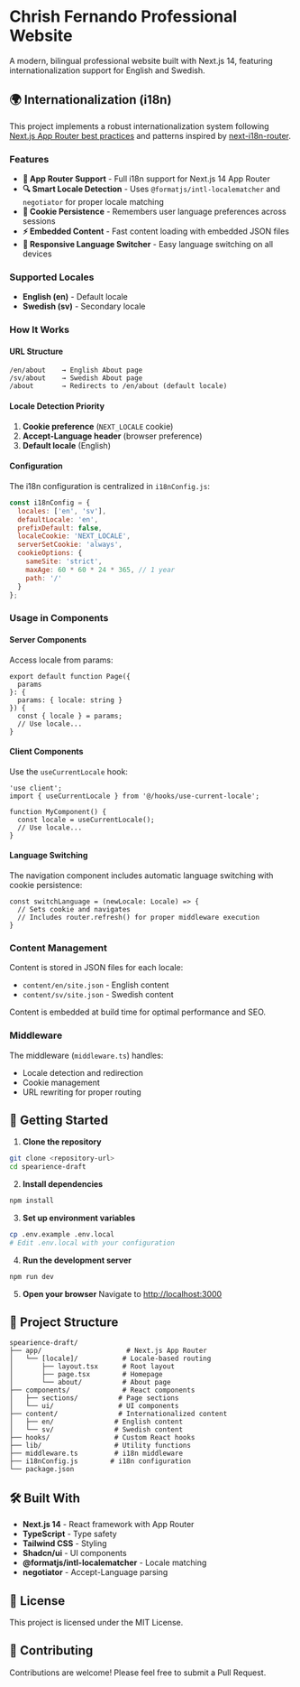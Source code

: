 # Chrish Fernando Professional Website

A modern, bilingual professional website built with Next.js 14, featuring internationalization support for English and Swedish.

## 🌍 Internationalization (i18n)

This project implements a robust internationalization system following [Next.js App Router best practices](https://nextjs.org/docs/app/guides/internationalization) and patterns inspired by [next-i18n-router](https://github.com/i18nexus/next-i18n-router).

### Features

- **🚀 App Router Support** - Full i18n support for Next.js 14 App Router
- **🔍 Smart Locale Detection** - Uses `@formatjs/intl-localematcher` and `negotiator` for proper locale matching
- **🍪 Cookie Persistence** - Remembers user language preferences across sessions
- **⚡ Embedded Content** - Fast content loading with embedded JSON files
- **📱 Responsive Language Switcher** - Easy language switching on all devices

### Supported Locales

- **English (en)** - Default locale
- **Swedish (sv)** - Secondary locale

### How It Works

#### URL Structure
```
/en/about    → English About page
/sv/about    → Swedish About page
/about       → Redirects to /en/about (default locale)
```

#### Locale Detection Priority
1. **Cookie preference** (`NEXT_LOCALE` cookie)
2. **Accept-Language header** (browser preference)
3. **Default locale** (English)

#### Configuration

The i18n configuration is centralized in `i18nConfig.js`:

```javascript
const i18nConfig = {
  locales: ['en', 'sv'],
  defaultLocale: 'en',
  prefixDefault: false,
  localeCookie: 'NEXT_LOCALE',
  serverSetCookie: 'always',
  cookieOptions: {
    sameSite: 'strict',
    maxAge: 60 * 60 * 24 * 365, // 1 year
    path: '/'
  }
};
```

### Usage in Components

#### Server Components
Access locale from params:
```tsx
export default function Page({ 
  params 
}: { 
  params: { locale: string } 
}) {
  const { locale } = params;
  // Use locale...
}
```

#### Client Components
Use the `useCurrentLocale` hook:
```tsx
'use client';
import { useCurrentLocale } from '@/hooks/use-current-locale';

function MyComponent() {
  const locale = useCurrentLocale();
  // Use locale...
}
```

#### Language Switching
The navigation component includes automatic language switching with cookie persistence:
```tsx
const switchLanguage = (newLocale: Locale) => {
  // Sets cookie and navigates
  // Includes router.refresh() for proper middleware execution
}
```

### Content Management

Content is stored in JSON files for each locale:
- `content/en/site.json` - English content
- `content/sv/site.json` - Swedish content

Content is embedded at build time for optimal performance and SEO.

### Middleware

The middleware (`middleware.ts`) handles:
- Locale detection and redirection
- Cookie management
- URL rewriting for proper routing

## 🚀 Getting Started

1. **Clone the repository**
```bash
git clone <repository-url>
cd spearience-draft
```

2. **Install dependencies**
```bash
npm install
```

3. **Set up environment variables**
```bash
cp .env.example .env.local
# Edit .env.local with your configuration
```

4. **Run the development server**
```bash
npm run dev
```

5. **Open your browser**
Navigate to [http://localhost:3000](http://localhost:3000)

## 📁 Project Structure

```
spearience-draft/
├── app/                     # Next.js App Router
│   └── [locale]/           # Locale-based routing
│       ├── layout.tsx      # Root layout
│       ├── page.tsx        # Homepage
│       └── about/          # About page
├── components/             # React components
│   ├── sections/          # Page sections
│   └── ui/                # UI components
├── content/               # Internationalized content
│   ├── en/               # English content
│   └── sv/               # Swedish content
├── hooks/                # Custom React hooks
├── lib/                  # Utility functions
├── middleware.ts         # i18n middleware
├── i18nConfig.js        # i18n configuration
└── package.json
```

## 🛠 Built With

- **Next.js 14** - React framework with App Router
- **TypeScript** - Type safety
- **Tailwind CSS** - Styling
- **Shadcn/ui** - UI components
- **@formatjs/intl-localematcher** - Locale matching
- **negotiator** - Accept-Language parsing

## 📝 License

This project is licensed under the MIT License.

## 🤝 Contributing

Contributions are welcome! Please feel free to submit a Pull Request. 